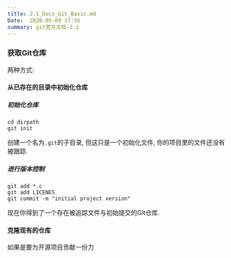 ```yaml
---
title: 2.1_Docs_Git_Basic.md
Date:  2020-05-09 17:36
summary: git官方文档-2.1
---
```


### 获取Git仓库

两种方式: 

#### 从已存在的目录中初始化仓库

##### 初始化仓库

```shell
cd dirpath
git init
```

创建一个名为`.git`的子目录, 但这只是一个初始化文件, 你的项目里的文件还没有被跟踪. 

##### 进行版本控制

```shell
git add *.c
git add LICENES
git commit -m "initial project version"
```

现在你得到了一个存在被追踪文件与初始提交的Git仓库. 



#### 克隆现有的仓库

如果是要为开源项目贡献一份力